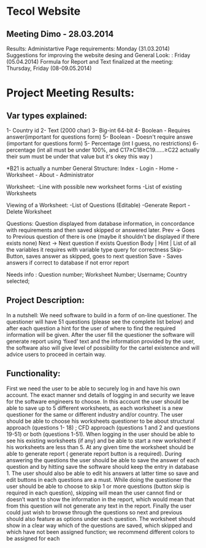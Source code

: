 Tecol Website
=============
Meeting Dimo - 28.03.2014
-------------------------
Results:
Administartive Page requirements: Monday (31.03.2014)
Suggestions for improving the website desing and General Look: : Friday (05.04.2014)
Formula for Report and Text finalized at the meeting:  Thursday, Friday (08-09.05.2014)

Project Meeting Results:
=======================
Var types explained:
--------------------
1- Country id
2- Text (2000 char)
3- Big-int 64-bit
4- Boolean - Requires answer(important for questions form)
5- Boolean - Doesn't require answe (important for questions form)
5- Percentage (int I guess, no restrictions)
6- percentage (int all must be under 100%, and C17≥C18≥C19……≥C22 actually their sum must be under that value but it's okey this way )

*B21 is actually a number
General Structure: 
 Index - Login - Home - Worksheet - About - Administrator

Worksheet:
-Line with possible new worksheet forms
-List of existing Worksheets

Viewing of a Worksheet:
-List of Questions (Editable)
-Generate Report
-Delete Worksheet
 
Questions:
Question displayed from database information, in concordance with requirements and then saved skipped or answered later.
Prev -> Goes to Previous question of there is one (maybe it shouldn't be displayed if there exists none)
Next -> Next question if exists
Question Body | Hint | List of all the variables it requires with variable type query for correctness
Skip- Button, saves answer as skipped, goes to next question
Save - Saves answers if correct to database if not error report

Needs info : Question number; Worksheet Number; Username; Country selected;


Project Description:
--------------------
In a nutshell: We need software to build in a form of on-line questioner. The questioner will have 51 questions (please see the complete list below) and after each question a hint for the user of where to find the required information will be given.  After the user fill the questioner the software will generate report using ‘fixed’ text and the information provided by the user, the software also will give level of possibility for the cartel existence and will advice users to proceed in certain way.

Functionality:
--------------
First we need the user to be able to securely log in and have his own account. The exact manner snd details of logging in and security we leave for the software engineers to choose.
 In this account the user should be able to save up to 5 different worksheets, as each worksheet is a new questioner for the same or different industry and/or country.  The user should be able to choose his worksheets questioner to be about structural approach (questions 1- 18) ; CFD approach (questions  1 and 2 and questions 19-51) or both (questions 1-51). When logging in the user should be able to see his existing worksheets (if any) and be able to start a new worksheet if his worksheets are less than 5.
 At any given time the worksheet should be able to generate report ( generate report button is a required).
During answering the questions the user should be able to save the answer of each question and by hitting save the software should keep the entry in database 1. The user should also be able to edit his answers at latter time so save and edit buttons  in each questions are a must.
While doing the questioner the user should be able to choose to skip 1 or more questions (button skip is required in each question), skipping will mean the user cannot find or doesn’t want to show the information in the report, which would mean that from this question will not generate any text in the report.
Finally the user could just wish to browse through the questions so next and previous should also feature as options under each question. 
The worksheet should show in a clear way which of the questions are saved, which skipped and which have not been assigned function; we recommend different colors to be assigned for each 


